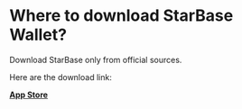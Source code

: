 # Where to download StarBase Wallet?

Download StarBase only from official sources.

Here are the download link:

[**App Store**](https://apps.apple.com/app/bank-bitcoin-wallet/id1447619907)
